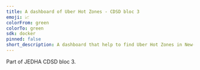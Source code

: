 ```yaml
---
title: A dashboard of Uber Hot Zones - CDSD bloc 3
emoji: 📈
colorFrom: green
colorTo: green
sdk: docker
pinned: false
short_description: A dashboard that help to find Uber Hot Zones in New-York
---
```


Part of JEDHA CDSD bloc 3.

